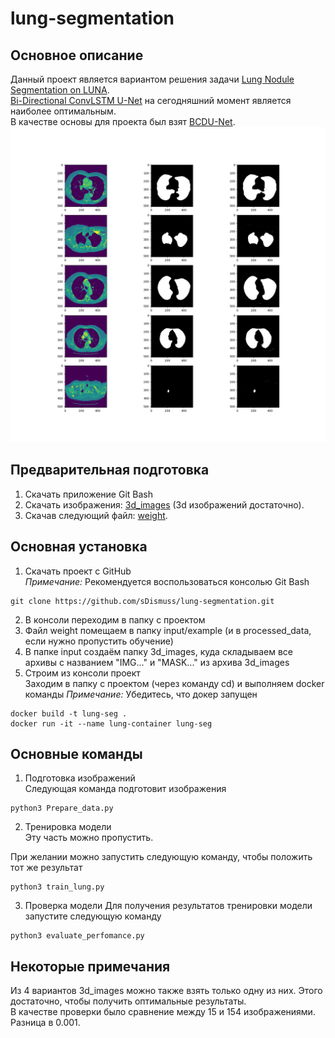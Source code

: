 # lung-segmentation
## Основное описание
Данный проект является вариантом решения задачи [Lung Nodule Segmentation on LUNA](https://paperswithcode.com/sota/lung-nodule-segmentation-on-luna).  
[Bi-Directional ConvLSTM U-Net](https://paperswithcode.com/paper/bi-directional-convlstm-u-net-with-densley) на сегодняшний момент является наиболее оптимальным.  
В качестве основы для проекта был взят [BCDU-Net](https://github.com/rezazad68/BCDU-Net).
![Пример работы](sample_results.png "Пример работы")

## Предварительная подготовка
1. Скачать приложение Git Bash
2. Скачать изображения: [3d_images](https://www.kaggle.com/datasets/kmader/finding-lungs-in-ct-data?select=3d_images.zip) (3d изображений достаточно).  
3. Скачав следующий файл: [weight](https://drive.google.com/open?id=1pHOntUOdqd0MSz4cHUOHi2Ssn3KBH-fU).

## Основная установка
1. Скачать проект с GitHub  
*Примечание:* Рекомендуется воспользоваться консолью Git Bash  
```
git clone https://github.com/sDismuss/lung-segmentation.git
```
  
2. В консоли переходим в папку с проектом  
3. Файл weight помещаем в папку input/example (и в processed_data, если нужно пропустить обучение)
4. В папке input создаём папку 3d_images, куда складываем все архивы с названием "IMG..." и "MASK..." из архива 3d_images
5. Строим из консоли проект  
Заходим в папку с проектом (через команду cd) и выполняем docker команды 
*Примечание:* Убедитесь, что докер запущен  
```
docker build -t lung-seg .
docker run -it --name lung-container lung-seg
```
  
## Основные команды
1. Подготовка изображений  
Следующая команда подготовит изображения  
```
python3 Prepare_data.py
```
  
2. Тренировка модели  
Эту часть можно пропустить.
  
При желании можно запустить следующую команду, чтобы положить тот же результат  
```
python3 train_lung.py
```
  
3. Проверка модели
Для получения результатов тренировки модели запустите следующую команду
```
python3 evaluate_perfomance.py
```
  
## Некоторые примечания
Из 4 вариантов 3d_images можно также взять только одну из них. Этого достаточно, чтобы получить оптимальные результаты.  
В качестве проверки было сравнение между 15 и 154 изображениями. Разница в 0.001.

